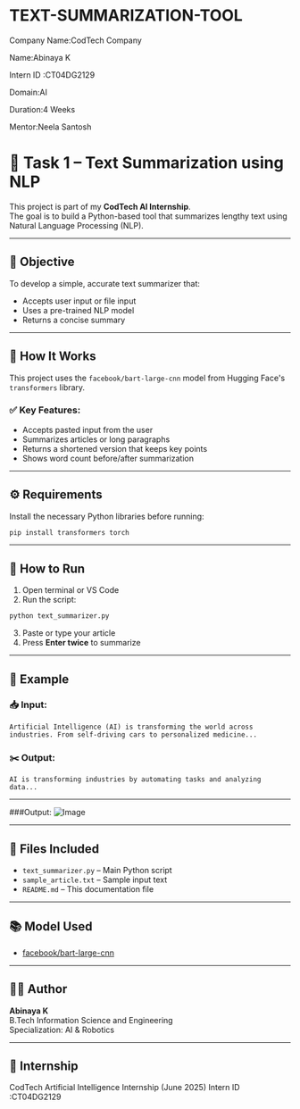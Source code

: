 # TEXT-SUMMARIZATION-TOOL

Company Name:CodTech Company

Name:Abinaya K

Intern ID :CT04DG2129

Domain:AI

Duration:4 Weeks

Mentor:Neela Santosh


# 📝 Task 1 – Text Summarization using NLP

This project is part of my **CodTech AI Internship**.  
The goal is to build a Python-based tool that summarizes lengthy text using Natural Language Processing (NLP).

---

## 📌 Objective

To develop a simple, accurate text summarizer that:
- Accepts user input or file input
- Uses a pre-trained NLP model
- Returns a concise summary

---

## 🚀 How It Works

This project uses the `facebook/bart-large-cnn` model from Hugging Face's `transformers` library.

### ✅ Key Features:
- Accepts pasted input from the user
- Summarizes articles or long paragraphs
- Returns a shortened version that keeps key points
- Shows word count before/after summarization

---

## ⚙️ Requirements

Install the necessary Python libraries before running:

```bash
pip install transformers torch
```

---

## 🧠 How to Run

1. Open terminal or VS Code
2. Run the script:

```bash
python text_summarizer.py
```

3. Paste or type your article
4. Press **Enter twice** to summarize

---

## 🧪 Example

### 📥 Input:

```
Artificial Intelligence (AI) is transforming the world across industries. From self-driving cars to personalized medicine...
```

### ✂️ Output:

```
AI is transforming industries by automating tasks and analyzing data...
```

---
###Output:
![Image](https://github.com/user-attachments/assets/18f5bc29-f5d4-4968-b774-f0c17a9c275f)


---

## 📁 Files Included

- `text_summarizer.py` – Main Python script
- `sample_article.txt` – Sample input text
- `README.md` – This documentation file

---

## 📚 Model Used

- [facebook/bart-large-cnn](https://huggingface.co/facebook/bart-large-cnn)

---

## 🙋‍♀️ Author

**Abinaya K**  
B.Tech Information Science and Engineering  
Specialization: AI & Robotics

---

## 🔗 Internship

CodTech Artificial Intelligence Internship (June 2025)
Intern ID :CT04DG2129

